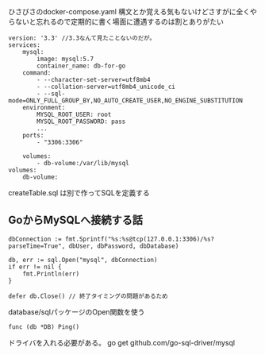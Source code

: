 ひさびさのdocker-compose.yaml
構文とか覚える気もないけどさすがに全くやらないと忘れるので定期的に書く場面に遭遇するのは割とありがたい

```
version: '3.3' //3.3なんて見たことないのだが。
services:
    mysql:
        image: mysql:5.7
        container_name: db-for-go
    command:
        - --character-set-server=utf8mb4
        - --collation-server=utf8mb4_unicode_ci
        - --sql-mode=ONLY_FULL_GROUP_BY,NO_AUTO_CREATE_USER,NO_ENGINE_SUBSTITUTION
    environment:
        MYSQL_ROOT_USER: root
        MYSQL_ROOT_PASSWORD: pass
        ...
    ports:
        - "3306:3306"

    volumes:
        - db-volume:/var/lib/mysql
volumes:
    db-volume:
```

createTable.sql
は別で作ってSQLを定義する

## GoからMySQLへ接続する話

```
dbConnection := fmt.Sprintf("%s:%s@tcp(127.0.0.1:3306)/%s?parseTime=True", dbUser, dbPassword, dbDatabase)

db, err := sql.Open("mysql", dbConnection) 
if err != nil {
    fmt.Println(err)
}

defer db.Close() // 終了タイミングの問題があるため
```

database/sqlパッケージのOpen関数を使う

```
func (db *DB) Ping()
```
ドライバを入れる必要がある。
go get github.com/go-sql-driver/mysql